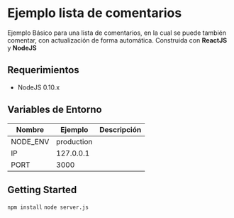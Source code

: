 Ejemplo lista de comentarios
====================
Ejemplo Básico para una lista de comentarios, en la cual se puede
también comentar, con actualización de forma automática.
Construida con __ReactJS__ y __NodeJS__

## Requerimientos ##
* NodeJS 0.10.x

## Variables de Entorno ##

| Nombre              | Ejemplo                            | Descripción                            |
| ------------------- | ---------------------------------- | -------------------------------------- |
| NODE_ENV            | production                         |                                        |
| IP                  | 127.0.0.1                          |                                        |
| PORT                | 3000                               |                                        |

## Getting Started ##
`npm install`
`node server.js`
